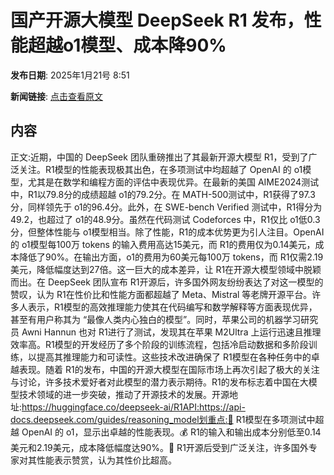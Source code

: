 # ​国产开源大模型 DeepSeek R1 发布，性能超越o1模型、成本降90%

**发布日期**: 2025年1月21号 8:51

**新闻链接**: [点击查看原文](https://www.aibase.com/zh/news/14868)

## 内容

正文:近期，中国的 DeepSeek 团队重磅推出了其最新开源大模型 R1，受到了广泛关注。R1模型的性能表现极其出色，在多项测试中均超越了 OpenAI 的 o1模型，尤其是在数学和编程方面的评估中表现优异。在最新的美国 AIME2024测试中，R1以79.8分的成绩超越 o1的79.2分。在 MATH-500测试中，R1获得了97.3分，同样领先于 o1的96.4分。此外，在 SWE-bench Verified 测试中，R1得分为49.2，也超过了 o1的48.9分。虽然在代码测试 Codeforces 中，R1仅比 o1低0.3分，但整体性能与 o1模型相当。除了性能，R1的成本优势更为引人注目。OpenAI 的 o1模型每100万 tokens 的输入费用高达15美元，而 R1的费用仅为0.14美元，成本降低了90%。在输出方面，o1的费用为60美元每100万 tokens，而 R1仅需2.19美元，降低幅度达到27倍。这一巨大的成本差异，让 R1在开源大模型领域中脱颖而出。在 DeepSeek 团队宣布 R1开源后，许多国外网友纷纷表达了对这一模型的赞叹，认为 R1在性价比和性能方面都超越了 Meta、Mistral 等老牌开源平台。许多人表示，R1模型的高效推理能力使其在代码编写和数学解释等方面表现优异，甚至有用户称其为 “最像人类内心独白的模型”。同时，苹果公司的机器学习研究员 Awni Hannun 也对 R1进行了测试，发现其在苹果 M2Ultra 上运行迅速且推理效率高。R1模型的开发经历了多个阶段的训练流程，包括冷启动数据和多阶段训练，以提高其推理能力和可读性。这些技术改进确保了 R1模型在各种任务中的卓越表现。随着 R1的发布，中国的开源大模型在国际市场上再次引起了极大的关注与讨论，许多技术爱好者对此模型的潜力表示期待。R1的发布标志着中国在大模型技术领域的进一步突破，推动了开源技术的发展。开源地址:https://huggingface.co/deepseek-ai/R1API:https://api-docs.deepseek.com/guides/reasoning_model划重点:🌟 R1模型在多项测试中超越 OpenAI 的 o1，显示出卓越的性能表现。💰 R1的输入和输出成本分别低至0.14美元和2.19美元，成本降低幅度达90%。🚀 R1开源后受到广泛关注，许多国外专家对其性能表示赞赏，认为其性价比超高。
